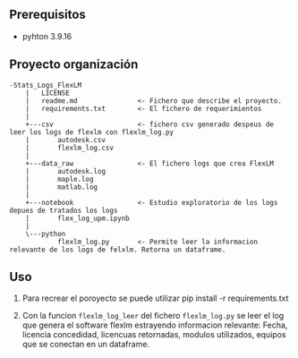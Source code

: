 


## Prerequisitos

* pyhton 3.9.16

## Proyecto organización
```
-Stats_Logs_FlexLM
    |   LICENSE
    |   readme.md			    <- Fichero que describe el proyecto.
    |   requirements.txt	    <- El fichero de requerimientos
    |
    +---csv			    	    <- fichero csv generado despeus de leer los logs de flexlm con flexlm_log.py
    |       autodesk.csv
    |       flexlm_log.csv
    |
    +---data_raw			    <- El fichero logs que crea FlexLM
    |       autodesk.log
    |       maple.log
    |       matlab.log
    |
    +---notebook			    <- Estudio exploratorio de los logs depues de tratados los logs
    |       flex_log_upm.ipynb
    |
    \---python
            flexlm_log.py	    <- Permite leer la informacion relevante de los logs de felxlm. Retorna un dataframe.
```

## Uso

1. Para recrear el poroyecto se puede utilizar  pip install -r requirements.txt

2. Con la funcion `flexlm_log_leer` del fichero `flexlm_log.py`  se leer el log que genera el software flexlm estrayendo  informacion relevante: Fecha, licencia concedidad, licencuas retornadas, modulos utilizados, equipos que se conectan en un dataframe.


